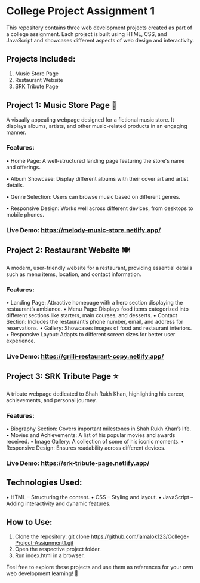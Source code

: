 # College Project Assignment 1

This repository contains three web development projects created as part of a college assignment. Each project is built using HTML, CSS, and JavaScript and showcases different aspects of web design and interactivity.


## Projects Included:

1. Music Store Page
2. Restaurant Website
3. SRK Tribute Page



## Project 1: Music Store Page 🎵
A visually appealing webpage designed for a fictional music store. It displays albums, artists, and other music-related products in an engaging manner.


### Features:
• Home Page: A well-structured landing page featuring the store's name and offerings.

• Album Showcase: Display different albums with their cover art and artist details.

• Genre Selection: Users can browse music based on different genres.

• Responsive Design: Works well across different devices, from desktops to mobile phones.

### Live Demo: https://melody-music-store.netlify.app/




## Project 2: Restaurant Website 🍽️
A modern, user-friendly website for a restaurant, providing essential details such as menu items, location, and contact information.


### Features:
• Landing Page: Attractive homepage with a hero section displaying the restaurant’s ambiance.
• Menu Page: Displays food items categorized into different sections like starters, main courses, and desserts.
• Contact Section: Includes the restaurant’s phone number, email, and address for reservations.
• Gallery: Showcases images of food and restaurant interiors.
• Responsive Layout: Adapts to different screen sizes for better user experience.

### Live Demo: https://grilli-restaurant-copy.netlify.app/



## Project 3: SRK Tribute Page ⭐
A tribute webpage dedicated to Shah Rukh Khan, highlighting his career, achievements, and personal journey.

### Features:
• Biography Section: Covers important milestones in Shah Rukh Khan’s life.
• Movies and Achievements: A list of his popular movies and awards received.
• Image Gallery: A collection of some of his iconic moments.
• Responsive Design: Ensures readability across different devices.

### Live Demo: https://srk-tribute-page.netlify.app/


## Technologies Used:

• HTML – Structuring the content.
• CSS – Styling and layout.
• JavaScript – Adding interactivity and dynamic features.


## How to Use:

1. Clone the repository: git clone https://github.com/iamalok123/College-Project-Assignment1.git
2. Open the respective project folder.
3. Run index.html in a browser.
   
Feel free to explore these projects and use them as references for your own web development learning! 🎉
